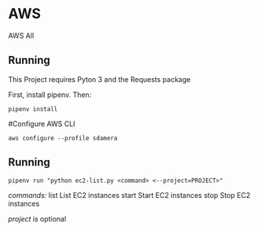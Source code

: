 # AWS
AWS All

## Running

This Project requires Pyton 3 and the Requests package

First, install pipenv. Then:

```
pipenv install

```
#Configure AWS CLI

`aws configure --profile sdamera`

## Running

`pipenv run "python ec2-list.py <command> <--project=PROJECT>"`

*commands:*
   list List EC2 instances
   start Start EC2 instances
   stop Stop EC2 instances

*project* is optional


